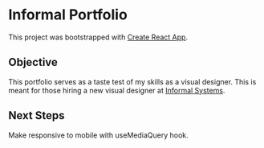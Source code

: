 # Informal Portfolio

This project was bootstrapped with [Create React App](https://github.com/facebook/create-react-app).

## Objective

This portfolio serves as a taste test of my skills as a visual designer. This is meant for those hiring a new visual designer at [Informal Systems](https://informal.systems).

## Next Steps

Make responsive to mobile with useMediaQuery hook.
